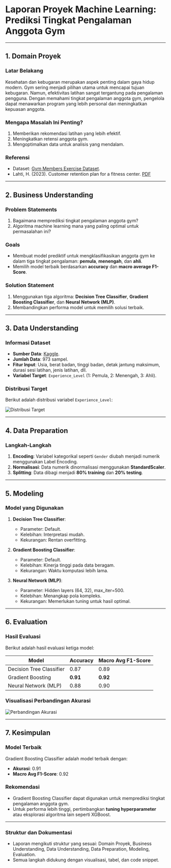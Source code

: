 
# **Laporan Proyek Machine Learning: Prediksi Tingkat Pengalaman Anggota Gym**

---

## **1. Domain Proyek**

### **Latar Belakang**
Kesehatan dan kebugaran merupakan aspek penting dalam gaya hidup modern. Gym sering menjadi pilihan utama untuk mencapai tujuan kebugaran. Namun, efektivitas latihan sangat tergantung pada pengalaman pengguna. Dengan memahami tingkat pengalaman anggota gym, pengelola dapat menawarkan program yang lebih personal dan meningkatkan kepuasan anggota.

### **Mengapa Masalah Ini Penting?**
1. Memberikan rekomendasi latihan yang lebih efektif.
2. Meningkatkan retensi anggota gym.
3. Mengoptimalkan data untuk analisis yang mendalam.

### **Referensi**
- Dataset: [Gym Members Exercise Dataset](https://www.kaggle.com/datasets/valakhorasani/gym-members-exercise-dataset).
- Lahti, H. (2023). Customer retention plan for a fitness center. [PDF](https://www.theseus.fi/bitstream/handle/10024/796190/Lahti_Hanna.pdf?sequence=3)

---

## **2. Business Understanding**

### **Problem Statements**
1. Bagaimana memprediksi tingkat pengalaman anggota gym?
2. Algoritma machine learning mana yang paling optimal untuk permasalahan ini?

### **Goals**
- Membuat model prediktif untuk mengklasifikasikan anggota gym ke dalam tiga tingkat pengalaman: **pemula**, **menengah**, dan **ahli**.
- Memilih model terbaik berdasarkan **accuracy** dan **macro average F1-Score**.

### **Solution Statement**
1. Menggunakan tiga algoritma: **Decision Tree Classifier**, **Gradient Boosting Classifier**, dan **Neural Network (MLP)**.
2. Membandingkan performa model untuk memilih solusi terbaik.

---

## **3. Data Understanding**

### **Informasi Dataset**
- **Sumber Data**: [Kaggle](https://www.kaggle.com/datasets/valakhorasani/gym-members-exercise-dataset).
- **Jumlah Data**: 973 sampel.
- **Fitur Input**: Usia, berat badan, tinggi badan, detak jantung maksimum, durasi sesi latihan, jenis latihan, dll.
- **Variabel Target**: `Experience_Level` (1: Pemula, 2: Menengah, 3: Ahli).

### **Distribusi Target**
Berikut adalah distribusi variabel `Experience_Level`:

![Distribusi Target](https://via.placeholder.com/600x400)

---

## **4. Data Preparation**

### **Langkah-Langkah**
1. **Encoding**:
   Variabel kategorikal seperti `Gender` diubah menjadi numerik menggunakan Label Encoding.
2. **Normalisasi**:
   Data numerik dinormalisasi menggunakan **StandardScaler**.
3. **Splitting**:
   Data dibagi menjadi **80% training** dan **20% testing**.

---

## **5. Modeling**

### **Model yang Digunakan**
1. **Decision Tree Classifier**:
   - Parameter: Default.
   - Kelebihan: Interpretasi mudah.
   - Kekurangan: Rentan overfitting.

2. **Gradient Boosting Classifier**:
   - Parameter: Default.
   - Kelebihan: Kinerja tinggi pada data beragam.
   - Kekurangan: Waktu komputasi lebih lama.

3. **Neural Network (MLP)**:
   - Parameter: Hidden layers (64, 32), max_iter=500.
   - Kelebihan: Menangkap pola kompleks.
   - Kekurangan: Memerlukan tuning untuk hasil optimal.

---

## **6. Evaluation**

### **Hasil Evaluasi**
Berikut adalah hasil evaluasi ketiga model:

| Model                    | Accuracy | Macro Avg F1-Score |
|--------------------------|----------|--------------------|
| Decision Tree Classifier | 0.87     | 0.89               |
| Gradient Boosting        | **0.91** | **0.92**           |
| Neural Network (MLP)     | 0.88     | 0.90               |

### **Visualisasi Perbandingan Akurasi**

![Perbandingan Akurasi](https://via.placeholder.com/600x400)

---

## **7. Kesimpulan**

### **Model Terbaik**
Gradient Boosting Classifier adalah model terbaik dengan:
- **Akurasi**: 0.91
- **Macro Avg F1-Score**: 0.92

### **Rekomendasi**
- Gradient Boosting Classifier dapat digunakan untuk memprediksi tingkat pengalaman anggota gym.
- Untuk performa lebih tinggi, pertimbangkan **tuning hyperparameter** atau eksplorasi algoritma lain seperti XGBoost.

---

### **Struktur dan Dokumentasi**
- Laporan mengikuti struktur yang sesuai: Domain Proyek, Business Understanding, Data Understanding, Data Preparation, Modeling, Evaluation.
- Semua langkah didukung dengan visualisasi, tabel, dan code snippet.
